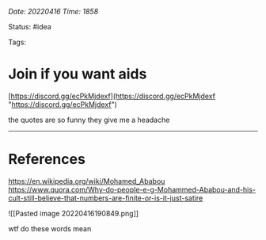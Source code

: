 *Date: 20220416 Time: 1858*

Status: #idea 

Tags:

# Join if you want aids


[https://discord.gg/ecPkMjdexf](https://discord.gg/ecPkMjdexf "https://discord.gg/ecPkMjdexf")

the quotes are so funny they give me a headache

---

# References

https://en.wikipedia.org/wiki/Mohamed_Ababou
https://www.quora.com/Why-do-people-e-g-Mohammed-Ababou-and-his-cult-still-believe-that-numbers-are-finite-or-is-it-just-satire

![[Pasted image 20220416190849.png]]

wtf do these words mean